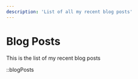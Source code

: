 ```yaml
---
description: 'List of all my recent blog posts'
---
```


# Blog Posts

This is the list of my recent blog posts

::blogPosts

